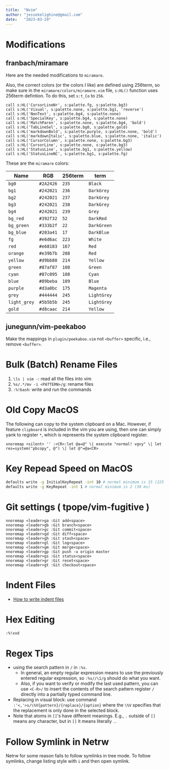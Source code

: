 ```yaml
---
title:  "Nvim"
author: "jessekelighine@gmail.com"
date:   "2023-03-29"
---
```


# Modifications

## franbach/miramare

Here are the needed modifications to `miramare`.

Also, the correct colors (or the colors I like) are defined using 256term,
so make sure in the `miramare/colors/miramare.vim` file,
`s:HL()` function uses 256term defintion.
To do this, set `s:t_Co` to `256`.

```vim
call s:HL('CursorLineNr', s:palette.fg, s:palette.bg3)
call s:HL('Visual', s:palette.none, s:palette.bg1, 'reverse')
call s:HL('NonText', s:palette.bg4, s:palette.none)
call s:HL('SpecialKey', s:palette.bg4, s:palette.none)
call s:HL('MatchParen', s:palette.none, s:palette.bg4, 'bold')
call s:HL('TabLineSel', s:palette.bg0, s:palette.gold)
call s:HL('markdownBold', s:palette.purple, s:palette.none, 'bold')
call s:HL('markdownItalic', s:palette.blue, s:palette.none, 'italic')
call s:HL('CursorColumn', s:palette.none, s:palette.bg3)
call s:HL('CursorLine', s:palette.none, s:palette.bg3)
call s:HL('StatusLine', s:palette.bg1, s:palette.yellow)
call s:HL('StatusLineNC', s:palette.bg1, s:palette.fg)
```

These are the `miramare` colors:

| Name         | RGB       | 256term | term        |
|--------------|-----------|---------|-------------|
| `bg0`        | `#2A2426` | `235`   | `Black`     |
| `bg1`        | `#242021` | `236`   | `DarkGrey`  |
| `bg2`        | `#242021` | `237`   | `DarkGrey`  |
| `bg3`        | `#242021` | `238`   | `DarkGrey`  |
| `bg4`        | `#242021` | `239`   | `Grey`      |
| `bg_red`     | `#392f32` | `52`    | `DarkRed`   |
| `bg_green`   | `#333b2f` | `22`    | `DarkGreen` |
| `bg_blue`    | `#203a41` | `17`    | `DarkBlue`  |
| `fg`         | `#e6d6ac` | `223`   | `White`     |
| `red`        | `#e68183` | `167`   | `Red`       |
| `orange`     | `#e39b7b` | `208`   | `Red`       |
| `yellow`     | `#d9bb80` | `214`   | `Yellow`    |
| `green`      | `#87af87` | `108`   | `Green`     |
| `cyan`       | `#87c095` | `108`   | `Cyan`      |
| `blue`       | `#89beba` | `109`   | `Blue`      |
| `purple`     | `#d3a0bc` | `175`   | `Magenta`   |
| `grey`       | `#444444` | `245`   | `LightGrey` |
| `light_grey` | `#5b5b5b` | `245`   | `LightGrey` |
| `gold`       | `#d8caac` | `214`   | `Yellow`    |

## junegunn/vim-peekaboo

Make the mappings in `plugin/peekaboo.vim` not `<buffer>` specific, i.e., remove `<buffer>`.

# Bulk (Batch) Rename Files

1. `\ls | vim -`: read all the files into vim
2. `%s/.*/mv -i <PATTERN>/g`: rename files
3. `:%!bash`: write and run the commands

# Old Copy MacOS

The following can copy to the system clipboard on a Mac.
However, if feature `clipboard` is included in the vim you are using,
then one can simply yank to register `*`,
which is represents the system clipboard register.

```vim
xnoremap <silent> '' :<CR>:let @a=@" \| execute "normal! vgvy" \| let res=system("pbcopy", @") \| let @"=@a<CR>
```

# Key Repead Speed on MacOS

```sh
defaults write -g InitialKeyRepeat -int 10 # normal minimum is 15 (225 ms)
defaults write -g KeyRepeat -int 1 # normal minimum is 2 (30 ms)
```

# Git settings ( tpope/vim-fugitive )

```vim
nnoremap <leader>ga :Git add<space>
nnoremap <leader>gb :Git branch<space>
nnoremap <leader>gc :Git commit<space>
nnoremap <leader>gd :Git diff<space>
nnoremap <leader>gh :Git stash<space>
nnoremap <leader>gl :Git log<space>
nnoremap <leader>gm :Git merge<space>
nnoremap <leader>gp :Git push -u origin master
nnoremap <leader>gs :Git status<space>
nnoremap <leader>gr :Git reset<space>
nnoremap <leader>gt :Git checkout<space>
```

# Indent Files

- [How to write indent files](https://psy.swansea.ac.uk/staff/carter/vim/vim_indent.htm)

# Hex Editing

```sh
:%!xxd
```

# Regex Tips

- using the search pattern in `/` in `:%s`.
    - In general, an empty regular expression means to use the previously
      entered regular expression, so `:%s//\1/g` should do what you want.
    - Also, if you want to verify or modify the last used pattern,
      you can use `<C-R>/` to insert the contents of the search pattern register `/`
      directly into a partially typed command line.
- Replacing in visual block:
  use command `:'<,'>s/\%V{pattern}/{replace}/{option}`
  where the `\%V` specifies that the replacement is only done in the selected block.
- Note that atoms in `[]`'s have different meanings.
  E.g., `.` outside of `[]` means any character, but in `[]` it means literally `.`.

# Follow Symlink in Netrw

Netrw for some reason fails to follow symlinks in tree mode.
To follow symlinks, change listing style with `i` and then open symlink.
